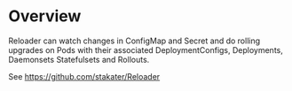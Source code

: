 # Overview
Reloader can watch changes in ConfigMap and Secret and do rolling upgrades on Pods with their associated DeploymentConfigs, Deployments, Daemonsets Statefulsets and Rollouts.

See https://github.com/stakater/Reloader
